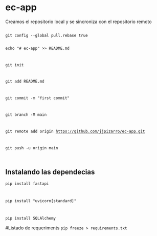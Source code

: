 # ec-app
Creamos el repositorio local y se sincroniza con el repositorio remoto 

<code>
git config --global pull.rebase true

echo "# ec-app" >> README.md

git init

git add README.md

git commit -m "first commit"

git branch -M main

git remote add origin https://github.com/jjpizarro/ec-app.git

git push -u origin main

</code>

## Instalando las dependecias 
<code>pip install fastapi

pip install "uvicorn[standard]"

 pip install SQLAlchemy</code>

#Listado de requeriments
<code>pip freeze > requirements.txt
</code>



